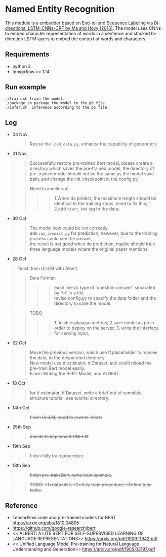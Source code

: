 # Named Entity Recognition     
This module is a embedder based on [End-to-end Sequence Labeling via Bi-directional LSTM-CNNs-CRF by Ma and Hovy (2016)](https://arxiv.org/abs/1603.01354). The model uses CNNs to embed character representation of words in a sentence and stacked bi-direction LSTM layers to embed the context of words and characters.

## Requirements  
- python 3  
- tensorflow == 1.14 

## Run example  
```shell
./train.sh train the model. 
./package.sh package the model to the pb file.  
./infer.sh  inference according to the pb file.
```

## Log  
- 04 Nov  
>>Revise the `load_data.py`, enhance the capability of generation.  

- 01 Nov  
>>Successfully restore pre-trained bert model, please create a directory which saves the pre-trained model,
>>the directory of pre-trained model should not be the same as the model save path, and change the init_checkpoint in the config.py  

>>Need to ameliorate:  
>>>>1.When do predict, the maximum length should be identical to the training steps, need to fix this;  
>>>>2.add `start`, `end` tag to the data;  

- 30 Oct
>>The model now could be run correctly.  
>>add `run_predict.py` for prediction, however, due to the training process could see the answer,  
>>the result is not good when do prediction, maybe should train three language models where the original paper mentions.  

- 28 Oct  
>Finish train UniLM with Albert.  
>>Data Format:  
>>>> each line as type of 'question=answer' separated by '\n' in a file.  
>>>> revise config.py to specify the data folder and the directory to save the model.  

>> TODO:
>>>>1.finish evalutaion metrics; 2.save model as pb in order to deploy on the server; 3. write the interface for serving input;  

- 22 Oct  
>>Move the previous version, which use tf.placeholder to receive the data, to the desperated directory.  
>>New model use tf.estimator, tf.Dataset, and could reload the pre-train Bert model easily.  
>>Finish Writing the BERT Model, and ALBERT.

- 18 Oct  
>>for tf.estimator, tf.Dataset, write a brief but of complete structure tutorial, see tutorial directory.  

- 14th Oct  
>>~~finish UniLM, need to rewrite infer()~~     

- 25th Sep  
>>~~decide to implement UNI-LM~~  

- 19th Sep  
>>~~finish fully train procedure.~~    

- 18th Sep  
>>~~finish pre-train Bert, write train example.~~   

>>~~TODO: <1>data utils; ~~<2>fully train procedure;~~ <3>fine tune tasks;~~   

## Reference  

- TensorFlow code and pre-trained models for BERT https://arxiv.org/abs/1810.04805  
- https://github.com/google-research/bert  
- << ALBERT: A LITE BERT FOR SELF-SUPERVISED LEARNING OF LANGUAGE REPRESENTATIONS>> https://arxiv.org/pdf/1909.11942.pdf  
- << Unified Language Model Pre-training for Natural Language Understanding and Generation>> https://arxiv.org/pdf/1905.03197.pdf
